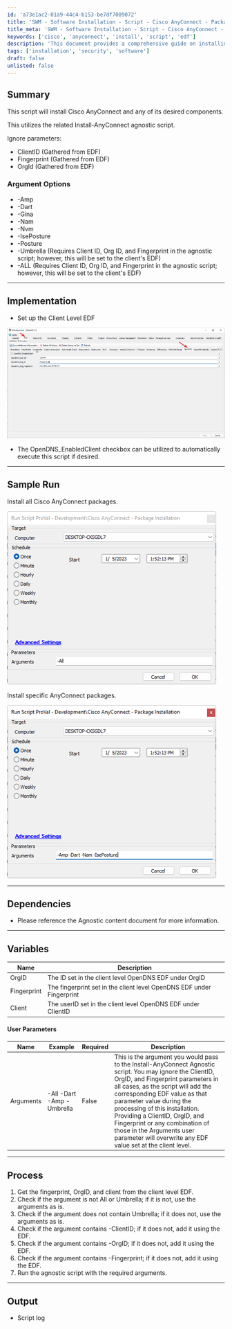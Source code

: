 ```yaml
---
id: 'a73e1ac2-01a9-44c4-b153-be7df7009072'
title: 'SWM - Software Installation - Script - Cisco AnyConnect - Package Installation'
title_meta: 'SWM - Software Installation - Script - Cisco AnyConnect - Package Installation'
keywords: ['cisco', 'anyconnect', 'install', 'script', 'edf']
description: 'This document provides a comprehensive guide on installing Cisco AnyConnect along with its desired components using an agnostic script. It includes argument options, implementation steps, sample runs, dependencies, user parameters, and the overall process of execution.'
tags: ['installation', 'security', 'software']
draft: false
unlisted: false
---
```


## Summary

This script will install Cisco AnyConnect and any of its desired components.

This utilizes the related Install-AnyConnect agnostic script.

Ignore parameters:
- ClientID (Gathered from EDF)
- Fingerprint (Gathered from EDF)
- OrgId (Gathered from EDF)

### Argument Options
- -Amp
- -Dart
- -Gina
- -Nam
- -Nvm
- -IsePosture
- -Posture
- -Umbrella (Requires Client ID, Org ID, and Fingerprint in the agnostic script; however, this will be set to the client's EDF)
- -ALL (Requires Client ID, Org ID, and Fingerprint in the agnostic script; however, this will be set to the client's EDF)

---

## Implementation

- Set up the Client Level EDF

![Client Level EDF](../../../static/img/SWM---Software-Installation---Script---Cisco-AnyConnect---Package-Installation/image_1.png)

- The OpenDNS_EnabledClient checkbox can be utilized to automatically execute this script if desired.

---

## Sample Run

Install all Cisco AnyConnect packages.

![Install All Packages](../../../static/img/SWM---Software-Installation---Script---Cisco-AnyConnect---Package-Installation/image_2.png)

Install specific AnyConnect packages.

![Install Specific Packages](../../../static/img/SWM---Software-Installation---Script---Cisco-AnyConnect---Package-Installation/image_3.png)

---

## Dependencies

- Please reference the Agnostic content document for more information.

---

## Variables

| Name        | Description                                                 |
|-------------|-------------------------------------------------------------|
| OrgID       | The ID set in the client level OpenDNS EDF under OrgID    |
| Fingerprint | The fingerprint set in the client level OpenDNS EDF under Fingerprint |
| Client      | The userID set in the client level OpenDNS EDF under ClientID |

#### User Parameters

| Name      | Example                     | Required | Description                                                                                                                                                                                                                                                                                                                                                   |
|-----------|-----------------------------|----------|----------------------------------------------------------------------------------------------------------------------------------------------------------------------------------------------------------------------------------------------------------------------------------------------------------------------------------------------------------------|
| Arguments | -All -Dart -Amp -Umbrella | False    | This is the argument you would pass to the Install-AnyConnect Agnostic script. You may ignore the ClientID, OrgID, and Fingerprint parameters in all cases, as the script will add the corresponding EDF value as that parameter value during the processing of this installation. Providing a ClientID, OrgID, and Fingerprint or any combination of those in the Arguments user parameter will overwrite any EDF value set at the client level. |

---

## Process

1. Get the fingerprint, OrgID, and client from the client level EDF.
2. Check if the argument is not All or Umbrella; if it is not, use the arguments as is.
3. Check if the argument does not contain Umbrella; if it does not, use the arguments as is.
4. Check if the argument contains -ClientID; if it does not, add it using the EDF.
5. Check if the argument contains -OrgID; if it does not, add it using the EDF.
6. Check if the argument contains -Fingerprint; if it does not, add it using the EDF.
7. Run the agnostic script with the required arguments.

---

## Output

- Script log




